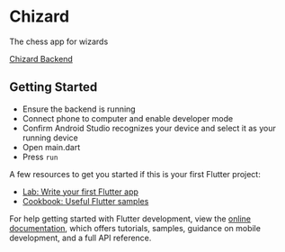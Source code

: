 # Chizard
The chess app for wizards

[Chizard Backend](https://github.com/AidanFoushee/chizard_backend)

## Getting Started

* Ensure the backend is running
* Connect phone to computer and enable developer mode
* Confirm Android Studio recognizes your device and select it as your running device
* Open main.dart
* Press `run`

A few resources to get you started if this is your first Flutter project:

- [Lab: Write your first Flutter app](https://docs.flutter.dev/get-started/codelab)
- [Cookbook: Useful Flutter samples](https://docs.flutter.dev/cookbook)

For help getting started with Flutter development, view the
[online documentation](https://docs.flutter.dev/), which offers tutorials,
samples, guidance on mobile development, and a full API reference.
